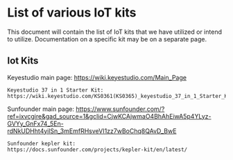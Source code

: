 # List of various IoT kits

This document will contain the list of IoT kits that we have utilized or intend to utilize. Documentation on a specific kit may be on a separate page.

## Iot Kits

Keyestudio main page:
https://wiki.keyestudio.com/Main_Page

    Keyestudio 37 in 1 Starter Kit:
    https://wiki.keyestudio.com/KS0361(KS0365)_keyestudio_37_in_1_Starter_Kit_for_BBC_micro:bit

Sunfounder main page:
https://www.sunfounder.com/?ref=ixvcgire&gad_source=1&gclid=CjwKCAjwmaO4BhAhEiwA5p4YLyz-GVYy_GnFx74_5En-rdNkUDHht4yilSn_3mEmfRHsveVI1zz7wBoChq8QAvD_BwE

    Sunfounder kepler kit:
    https://docs.sunfounder.com/projects/kepler-kit/en/latest/
